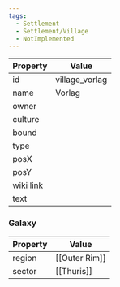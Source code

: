 ```yaml
---
tags:
  - Settlement
  - Settlement/Village
  - NotImplemented
---
```


| Property  | Value          |
| --------- | -------------- |
| id        | village_vorlag |
| name      | Vorlag         |
| owner     |                |
| culture   |                |
| bound     |                |
| type      |                |
| posX      |                |
| posY      |                |
| wiki link |                |
| text      |                |

### Galaxy
| Property | Value         |
| -------- | ------------- |
| region   | [[Outer Rim]] |
| sector   | [[Thuris]]    |
